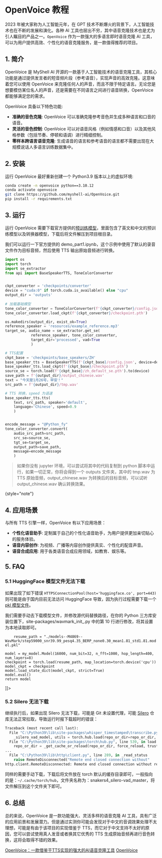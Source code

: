 # OpenVoice 教程

<show-structure depth="2"/>

2023 年被大家称为人工智能元年，在 GPT 技术不断爆火的背景下，人工智能技术也在不断的发展和演化。各种 AI 工具也层出不穷，其中语音克隆技术也是尤为引人瞩目的产品之一。`OpenVoice` 作为一款强大的多语言即时语音克隆 AI 工具，可以为用户提供高效、个性化的语音克隆服务，是一款值得推荐的项目。

## 1. 简介

OpenVoice 是 MyShell AI 开源的一款基于人工智能技术的语音克隆工具，其核心功能是通过提供发言者的短音频片段（参考语音），实现声音的高效克隆。这意味着您可以使用 OpenVoice 来克隆任何人的声音，而且不限于特定语言。无论您是想要模仿某位名人的声音，还是需要在不同语言之间进行语音转换，OpenVoice 都能够满足您的需求。

OpenVoice 具备以下特色功能:
- **准确的音色克隆**: OpenVoice 可以准确克隆参考音色并生成多种语言和口音的语音。
- **灵活的音色控制**: OpenVoice 可以对语音风格（例如情感和口音）以及其他风格参数（包括节奏、停顿和语调）进行精细控制。
- **零样本跨语言语音克隆**: 生成语音的语言和参考语音的语言都不需要出现在大规模说话人多语言训练数据集中。

## 2. 安装

运行 OpenVoice 最好重新创建一个 Python3.9 版本以上的虚拟环境:

```Bash
conda create -n openvoice python==3.10.12
conda activate openvoice
git clone https://github.com/myshell-ai/OpenVoice.git
pip install -r requirements.txt
```

## 3. 运行

运行 OpenVoice 需要下载官方提供的[预训练模型](https://myshell-public-repo-hosting.s3.amazonaws.com/checkpoints_1226.zip)，里面包含了英文和中文的预训练模型以及转换器模型，下载后将文件解压到项目根目录。

我们可以运行一下官方提供的 demo_part1.ipynb，这个示例中使用了默认的录音文件作为目标音频，然后使用 TTS 输出原始音频进行转换。

```Python
import os
import torch
import se_extractor
from api import BaseSpeakerTTS, ToneColorConverter


ckpt_converter = 'checkpoints/converter'
device = "cuda:0" if torch.cuda.is_available() else "cpu"
output_dir = 'outputs'
 
# 加载基础模型
tone_color_converter = ToneColorConverter(f'{ckpt_converter}/config.json', device=device)
tone_color_converter.load_ckpt(f'{ckpt_converter}/checkpoint.pth')

os.makedirs(output_dir, exist_ok=True)
reference_speaker = 'resources/example_reference.mp3'
target_se, audio_name = se_extractor.get_se(
            reference_speaker, tone_color_converter, 
            target_dir='processed', vad=True
            )

# TTS配置
ckpt_base = 'checkpoints/base_speakers/ZH'
base_speaker_tts = BaseSpeakerTTS(f'{ckpt_base}/config.json', device=device)
base_speaker_tts.load_ckpt(f'{ckpt_base}/checkpoint.pth')
source_se = torch.load(f'{ckpt_base}/zh_default_se.pth').to(device)
save_path = f'{output_dir}/output_chinese.wav'
text = "今天是1月26号，早安！"
src_path = f'{output_dir}/tmp.wav'

# TTS 转换，speed 为语速
base_speaker_tts.tts(
    text, src_path, speaker='default', 
    language='Chinese', speed=0.9
    )


encode_message = "@Python_fy"
tone_color_converter.convert(
    audio_src_path=src_path, 
    src_se=source_se, 
    tgt_se=target_se, 
    output_path=save_path,
    message=encode_message
    )
```


> 如果你没有 jupyter 环境，可以尝试将其中的代码复制到 python 脚本中运行，如果一切正常，你将会得到一个 outputs 文件夹，其中的 tmp.wav 为 TTS 原始音频，output_chinese.wav 为转换后的目标音频，可以试听 output_chinese.wav 确认转换效果。
> 
{style="note"}

## 4. 应用场景

与所有 TTS 引擎一样，OpenVoice 有以下应用场景：
- **个性化语音助手**: 定制属于自己的个性化语音助手，为用户提供更加亲切贴心的服务体验。
- **语音内容创作**: 为视频、广播等内容创作提供真实、个性化的配音声音。
- **语音合成应用**: 用于各类语音合成应用领域，如教育、娱乐等。

## 5. FAQ

### 5.1 HuggingFace 模型文件无法下载

如果出现了如下错误 `HTTPSConnectionPool(host='huggingface.co', port=443)` 则可能是由于国内目前无法访问 HuggingFace 导致，因为执行过程需要下载一个 [pkl 模型文件](https://huggingface.co/M4869/WavMark/resolve/main/step59000_snr39.99_pesq4.35_BERP_none0.30_mean1.81_std1.81.model.pkl)。

我们需要手动去下载模型文件，并修改源代码替换路径，在你的 Python 三方库安装位置下，site-packages/wavmark_init_.py 中的第 10 行进行修改，将其设置为本地读取即可。

<tabs>
<tab title="修改后的代码">
<code-block lang="python">
<![CDATA[
def load_model(path="default"):
    if path == "default":
        # resume_path = hf_hub_download(
        #        repo_id="M4869/WavMark",
        #        filename="step59000_snr39.99_pesq4.35_BERP_none0.30_mean1.81_std1.81.model.pkl")
        
        resume_path = "./models--M4869--WavMark/step59000_snr39.99_pesq4.35_BERP_none0.30_mean1.81_std1.81.model.pkl"

    model = my_model.Model(16000, num_bit=32, n_fft=1000, hop_length=400, num_layers=8)
    checkpoint = torch.load(resume_path, map_location=torch.device('cpu'))
    model_ckpt = checkpoint
    model.load_state_dict(model_ckpt, strict=True)
    model.eval()
    return model
]]>
</code-block>
</tab>
</tabs>

### 5.2 Silero 无法下载

继续执行后，如果出现 Silero 无法下载，可能是 Git 未设置代理，可能 [Silero](https://codeload.github.com/snakers4/silero-vad/zip/refs/heads/master) 仓库无法正常拉取，导致运行时报下载超时的错误：

```Python
Traceback (most recent call last):
  File "C:\Python39\lib\site-packages\whisper_timestamped\transcribe.py", line 1885, in get_vad_segments
    _silero_vad_model, utils = torch.hub.load(repo_or_dir=repo_or_dir, model="silero_vad", onnx=onnx, source=source)
  File "C:\Python39\lib\site-packages\torch\hub.py", line 539, in load
    repo_or_dir = _get_cache_or_reload(repo_or_dir, force_reload, trust_repo, "load",
...
  File "C:\Python39\lib\http\client.py", line 289, in _read_status
    raise RemoteDisconnected("Remote end closed connection without"
http.client.RemoteDisconnected: Remote end closed connection without response
```

同样的需要手动下载，下载后将文件放在 torch 默认的缓存目录即可，一般指向的是：`~/.cache/torch/hub`，文件夹名称为：snakers4_silero-vad_master，将文件解压到这个文件夹下即可。

## 6. 总结

总的来说，OpenVoice 是一款功能强大、灵活多样的语音克隆 AI 工具，具有广泛的应用前景和发展潜力。但是通过实测你可能会发现对于中文的音调效果处理不太理想，可能是有由于该项目的实现借鉴于 TTS，而它对于中文支持不太好的原因，您可以尝试使用真人发音或者换其它优秀的 TTS 生成原始音频再进行音色转换，这将会取得不错的效果。


<seealso>
<category ref="ref_docs">
    <a href="https://mp.weixin.qq.com/s/pEtoVzzadOkw5y_Uo2aMcw">OpenVoice：一款借鉴于TTS实现的强大的AI语音克隆工具</a>
</category>
<category ref="ref_github">
    <a href="https://github.com/myshell-ai/OpenVoice">OpenVoice</a>
</category>
<category ref="ref_issues"></category>
<category ref="ref_hf"></category>
<category ref="ref_ms"></category>
</seealso>